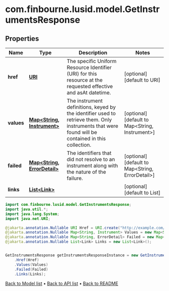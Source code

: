 # com.finbourne.lusid.model.GetInstrumentsResponse

## Properties

Name | Type | Description | Notes
------------ | ------------- | ------------- | -------------
**href** | [**URI**](URI.md) | The specific Uniform Resource Identifier (URI) for this resource at the requested effective and asAt datetime. | [optional] [default to URI]
**values** | [**Map&lt;String, Instrument&gt;**](Instrument.md) | The instrument definitions, keyed by the identifier used to retrieve them. Only instruments that were found will be contained in this collection. | [optional] [default to Map<String, Instrument>]
**failed** | [**Map&lt;String, ErrorDetail&gt;**](ErrorDetail.md) | The identifiers that did not resolve to an instrument along with the nature of the failure. | [optional] [default to Map<String, ErrorDetail>]
**links** | [**List&lt;Link&gt;**](Link.md) |  | [optional] [default to List<Link>]

```java
import com.finbourne.lusid.model.GetInstrumentsResponse;
import java.util.*;
import java.lang.System;
import java.net.URI;

@jakarta.annotation.Nullable URI Href = URI.create("http://example.com/Href");
@jakarta.annotation.Nullable Map<String, Instrument> Values = new Map<String, Instrument>();
@jakarta.annotation.Nullable Map<String, ErrorDetail> Failed = new Map<String, ErrorDetail>();
@jakarta.annotation.Nullable List<Link> Links = new List<Link>();


GetInstrumentsResponse getInstrumentsResponseInstance = new GetInstrumentsResponse()
    .Href(Href)
    .Values(Values)
    .Failed(Failed)
    .Links(Links);
```


[Back to Model list](../README.md#documentation-for-models) &#8226; [Back to API list](../README.md#documentation-for-api-endpoints) &#8226; [Back to README](../README.md)
